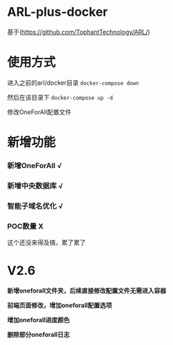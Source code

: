 # ARL-plus-docker
基于(https://github.com/TophantTechnology/ARL/)

# 使用方式
进入之前的arl/docker目录
```docker-compose down```

然后在该目录下
```docker-compose up -d```

修改OneForAll配置文件

# 新增功能
### 新增OneForAll √
### 新增中央数据库 √
### 智能子域名优化 √
### POC数量 X
这个还没来得及搞，累了累了

# V2.6
**新增oneforall文件夹，后续直接修改配置文件无需进入容器**

**前端页面修改，增加oneforall配置选项**

**增加oneforall进度颜色**

**删除部分oneforall日志**
